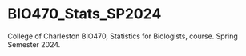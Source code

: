 # BIO470_Stats_SP2024
College of Charleston BIO470, Statistics for Biologists, course. Spring Semester 2024. 
